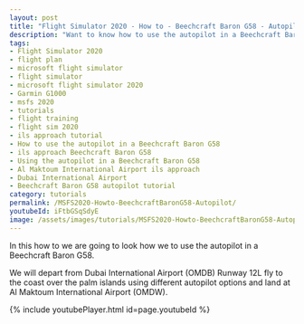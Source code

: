 ```yaml
---
layout: post
title: "Flight Simulator 2020 - How to - Beechcraft Baron G58 - Autopilot"
description: "Want to know how to use the autopilot in a Beechcraft Baron G58 than view this video"
tags:
- Flight Simulator 2020
- flight plan
- microsoft flight simulator
- flight simulator
- microsoft flight simulator 2020 
- Garmin G1000
- msfs 2020 
- tutorials 
- flight training
- flight sim 2020
- ils approach tutorial
- How to use the autopilot in a Beechcraft Baron G58
- ils approach Beechcraft Baron G58
- Using the autopilot in a Beechcraft Baron G58
- Al Maktoum International Airport ils approach
- Dubai International Airport
- Beechcraft Baron G58 autopilot tutorial
category: tutorials
permalink: /MSFS2020-Howto-BeechcraftBaronG58-Autopilot/
youtubeId: iFtbGSqSdyE
image: /assets/images/tutorials/MSFS2020-Howto-BeechcraftBaronG58-Autopilot.jpg
---
```

In this how to we are going to look how we to use the autopilot in a Beechcraft Baron G58.

We will depart from Dubai International Airport
(OMDB) Runway 12L fly to the coast over the palm islands using different autopilot options and land at Al Maktoum International Airport (OMDW).

{% include youtubePlayer.html id=page.youtubeId %}